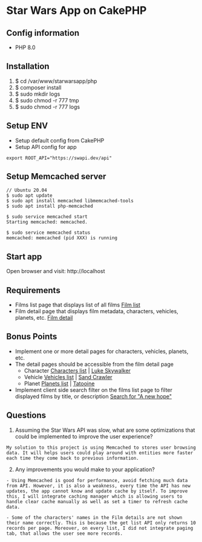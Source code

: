 # Star Wars App on CakePHP

## Config information

- PHP 8.0

## Installation

1. $ cd /var/www/starwarsapp/php
2. $ composer install
3. $ sudo mkdir logs
4. $ sudo chmod -r 777 tmp
5. $ sudo chmod -r 777 logs

## Setup ENV
- Setup default config from CakePHP
- Setup API config for app
```
export ROOT_API="https://swapi.dev/api"
```

## Setup Memcached server
```
// Ubuntu 20.04
$ sudo apt update
$ sudo apt install memcached libmemcached-tools
$ sudo apt install php-memcached

$ sudo service memcached start
Starting memcached: memcached.

$ sudo service memcached status
memcached: memcached (pid XXX) is running
```

## Start app
Open browser and visit: http://localhost

## Requirements
- Films list page that displays list of all films [Film list](http://starwars.tommydo.ca/films)
- Film detail page that displays film metadata, characters, vehicles, planets, etc. [Film detail](http://starwars.tommydo.ca/films/view/1)

## Bonus Points
- Implement one or more detail pages for characters, vehicles, planets, etc.
- The detail pages should be accessible from the film detail page
  - Character [Characters list](http://starwars.tommydo.ca/people) | [Luke Skywalker](http://starwars.tommydo.ca/people/view/1)
  - Vehicle [Vehicles list](http://starwars.tommydo.ca/vehicles) | [Sand Crawler](http://starwars.tommydo.ca/vehicles/view/4)
  - Planet [Planets list](http://starwars.tommydo.ca/planets) | [Tatooine](http://starwars.tommydo.ca/planets/view/1)
- Implement client side search filter on the films list page to filter displayed films by title, or description [Search for "A new hope"](http://starwars.tommydo.ca/films?search=new)

## Questions
1. Assuming the Star Wars API was slow, what are some optimizations that could be implemented to improve the user experience?

```
My solution to this project is using Memcached to stores user browsing data. It will helps users could play around with entities more faster each time they come back to previous information.
```

2. Any improvements you would make to your application?
```
- Using Memcached is good for performance, avoid fetching much data from API. However, it is also a weakness, every time the API has new updates, the app cannot know and update cache by itself. To improve this, I will integrate caching manager which is allowing users to handle clear cache manually as well as set a timer to refresh cache data.

- Some of the characters' names in the Film details are not shown their name correctly. This is because the get list API only returns 10 records per page. Moreover, on every list, I did not integrate paging tab, that allows the user see more records.
```